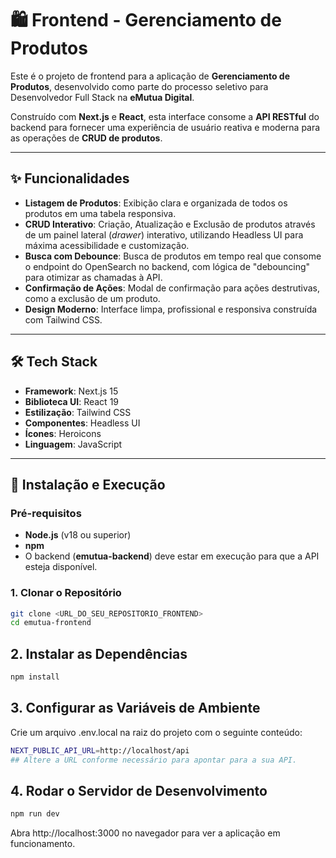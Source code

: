 # 🛍️ Frontend - Gerenciamento de Produtos

Este é o projeto de frontend para a aplicação de **Gerenciamento de Produtos**, desenvolvido como parte do processo seletivo para Desenvolvedor Full Stack na **eMutua Digital**.

Construído com **Next.js** e **React**, esta interface consome a **API RESTful** do backend para fornecer uma experiência de usuário reativa e moderna para as operações de **CRUD de produtos**.

---

## ✨ Funcionalidades

- **Listagem de Produtos**: Exibição clara e organizada de todos os produtos em uma tabela responsiva.
- **CRUD Interativo**: Criação, Atualização e Exclusão de produtos através de um painel lateral (_drawer_) interativo, utilizando Headless UI para máxima acessibilidade e customização.
- **Busca com Debounce**: Busca de produtos em tempo real que consome o endpoint do OpenSearch no backend, com lógica de "debouncing" para otimizar as chamadas à API.
- **Confirmação de Ações**: Modal de confirmação para ações destrutivas, como a exclusão de um produto.
- **Design Moderno**: Interface limpa, profissional e responsiva construída com Tailwind CSS.

---

## 🛠️ Tech Stack

- **Framework**: Next.js 15 
- **Biblioteca UI**: React 19
- **Estilização**: Tailwind CSS
- **Componentes**: Headless UI
- **Ícones**: Heroicons
- **Linguagem**: JavaScript

---

## 🚀 Instalação e Execução

### Pré-requisitos

- **Node.js** (v18 ou superior)
- **npm**
- O backend (**emutua-backend**) deve estar em execução para que a API esteja disponível.

### 1. Clonar o Repositório

```bash
git clone <URL_DO_SEU_REPOSITORIO_FRONTEND>
cd emutua-frontend
```

## 2. Instalar as Dependências
```bash
npm install
```

## 3. Configurar as Variáveis de Ambiente
Crie um arquivo .env.local na raiz do projeto com o seguinte conteúdo:

```bash
NEXT_PUBLIC_API_URL=http://localhost/api
## Altere a URL conforme necessário para apontar para a sua API.
```
## 4. Rodar o Servidor de Desenvolvimento
```bash
npm run dev
```
Abra http://localhost:3000 no navegador para ver a aplicação em funcionamento.